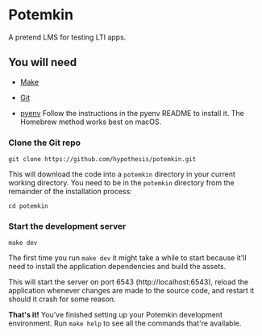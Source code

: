 Potemkin
========

A pretend LMS for testing LTI apps.

## You will need

* [Make](https://www.gnu.org/software/make/)

* [Git](https://git-scm.com/)

* [pyenv](https://github.com/pyenv/pyenv)
  Follow the instructions in the pyenv README to install it.
  The Homebrew method works best on macOS.

### Clone the Git repo

    git clone https://github.com/hypothesis/potemkin.git

This will download the code into a `potemkin` directory in your current working
directory. You need to be in the `potemkin` directory from the remainder of the
installation process:

    cd potemkin

### Start the development server

    make dev

The first time you run `make dev` it might take a while to start because it'll
need to install the application dependencies and build the assets.

This will start the server on port 6543 (http://localhost:6543), reload the
application whenever changes are made to the source code, and restart it should
it crash for some reason.

**That's it!** You’ve finished setting up your Potemkin development
environment. Run `make help` to see all the commands that're available.
